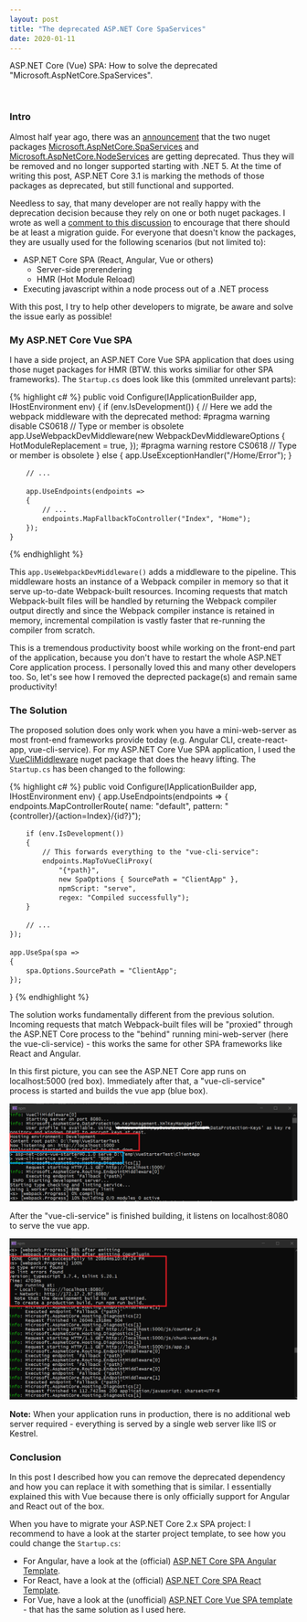 ```yaml
---
layout: post
title: "The deprecated ASP.NET Core SpaServices"
date: 2020-01-11
---
```


<p class="intro">
    <span class="dropcap">A</span>SP.NET Core (Vue) SPA: How to solve the deprecated "Microsoft.AspNetCore.SpaServices".
</p>
<br/>

### Intro

Almost half year ago, there was an [announcement](https://github.com/dotnet/aspnetcore/issues/12890) that the two nuget packages [Microsoft.AspNetCore.SpaServices](https://www.nuget.org/packages/Microsoft.AspNetCore.SpaServices/) and [Microsoft.AspNetCore.NodeServices](https://www.nuget.org/packages/Microsoft.AspNetCore.NodeServices/) are getting deprecated. Thus they will be removed and no longer supported starting with .NET 5. At the time of writing this post, ASP.NET Core 3.1 is marking the methods of those packages as deprecated, but still functional and supported.

Needless to say, that many developer are not really happy with the deprecation decision because they rely on one or both nuget packages.
I wrote as well a [comment to this discussion](https://github.com/dotnet/aspnetcore/issues/12890#issuecomment-518545514) to encourage that there should be at least a migration guide.
For everyone that doesn't know the packages, they are usually used for the following scenarios (but not limited to):

* ASP.NET Core SPA (React, Angular, Vue or others)
    * Server-side prerendering
    * HMR (Hot Module Reload)
* Executing javascript within a node process out of a .NET process

With this post, I try to help other developers to migrate, be aware and solve the issue early as possible!

### My ASP.NET Core Vue SPA

I have a side project, an ASP.NET Core Vue SPA application that does using those nuget packages for HMR (BTW. this works similiar for other SPA frameworks). The `Startup.cs` does look like this (ommited unrelevant parts):

{% highlight c# %}
    public void Configure(IApplicationBuilder app, IHostEnvironment env)
    {
        if (env.IsDevelopment())
        {
            // Here we add the webpack middleware with the deprecated method:
            #pragma warning disable CS0618 // Type or member is obsolete
            app.UseWebpackDevMiddleware(new WebpackDevMiddlewareOptions { HotModuleReplacement = true, });
            #pragma warning restore CS0618 // Type or member is obsolete
        }
        else
        {
            app.UseExceptionHandler("/Home/Error");
        }

        // ...

        app.UseEndpoints(endpoints =>
        {
            // ...
            endpoints.MapFallbackToController("Index", "Home");
        });
    }
{% endhighlight %}

This `app.UseWebpackDevMiddleware()` adds a middleware to the pipeline. This middleware hosts an instance of a Webpack compiler in memory so that it serve up-to-date Webpack-built resources. Incoming requests that match Webpack-built files will be handled by returning the Webpack compiler output directly and since the Webpack compiler instance is retained in memory, incremental compilation is vastly faster that re-running the compiler from scratch.

This is a tremendous productivity boost while working on the front-end part of the application, because you don't have to restart the whole ASP.NET Core application process. I personally loved this and many other developers too. So, let's see how I removed the deprected package(s) and remain same productivity!

### The Solution

The proposed solution does only work when you have a mini-web-server as most front-end frameworks provide today (e.g. Angular CLI, create-react-app, vue-cli-service). For my ASP.NET Core Vue SPA application, I used the [VueCliMiddleware](https://www.nuget.org/packages/VueCliMiddleware/) nuget package that does the heavy lifting. The `Startup.cs` has been changed to the following: 

{% highlight c# %}
public void Configure(IApplicationBuilder app, IHostEnvironment env)
{
    app.UseEndpoints(endpoints =>
    {
        endpoints.MapControllerRoute(
            name: "default",
            pattern: "{controller}/{action=Index}/{id?}");

        if (env.IsDevelopment())
        {
            // This forwards everything to the "vue-cli-service":
            endpoints.MapToVueCliProxy(
                "{*path}",
                new SpaOptions { SourcePath = "ClientApp" },
                npmScript: "serve",
                regex: "Compiled successfully");
        }

        // ...
    });

    app.UseSpa(spa =>
    {
        spa.Options.SourcePath = "ClientApp";
    });
}
{% endhighlight %}

The solution works fundamentally different from the previous solution.
Incoming requests that match Webpack-built files will be "proxied" through the ASP.NET Core process to the "behind" running mini-web-server (here the vue-cli-service) - this works the same for other SPA frameworks like React and Angular.

In this first picture, you can see the ASP.NET Core app runs on localhost:5000 (red box).
Immediately after that, a "vue-cli-service" process is started and builds the vue app (blue box).

![dotnet-process](/assets/img/aspnetcore-deprecated-spa-services/dotnet-process.png)

After the "vue-cli-service" is finished building, it listens on localhost:8080 to serve the vue app.

![vue-cli-service](/assets/img/aspnetcore-deprecated-spa-services/vue-cli-service.png)

**Note:** When your application runs in production, there is no additional web server required - everything is served by a single web server like IIS or Kestrel.

### Conclusion

In this post I described how you can remove the deprecated dependency and how you can replace it with something that is similar. 
I essentially explained this with Vue because there is only officially support for Angular and React out of the box.

When you have to migrate your ASP.NET Core 2.x SPA project: I recommend to have a look at the starter project template, to see how you could change the `Startup.cs`:

* For Angular, have a look at the (official) [ASP.NET Core SPA Angular Template](https://github.com/dotnet/aspnetcore/tree/master/src/ProjectTemplates/Web.Spa.ProjectTemplates/content/Angular-CSharp).
* For React, have a look at the (official) [ASP.NET Core SPA React Template](https://github.com/dotnet/aspnetcore/tree/master/src/ProjectTemplates/Web.Spa.ProjectTemplates/content/React-CSharp).
* For Vue, have a look at the (unofficial) [ASP.NET Core Vue SPA template](https://github.com/SoftwareAteliers/asp-net-core-vue-starter) - that has the same solution as I used here.
